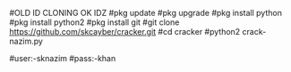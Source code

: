 #OLD ID CLONING OK IDZ
#pkg update 
#pkg upgrade 
#pkg install python 
#pkg install python2 
#pkg install git 
#git clone https://github.com/skcayber/cracker.git
#cd cracker
#python2 crack-nazim.py


#user:-sknazim
#pass:-khan
